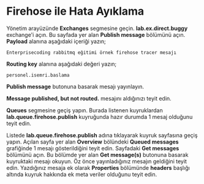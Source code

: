 # Firehose ile Hata Ayıklama

Yönetim arayüzünde **Exchanges** segmesine geçin. **lab.ex.direct.buggy** exchange'i açın. Bu sayfada yer alan **Publish message** bölümünü açın. **Payload** alanına aşağıdaki içeriği yazın;

`Enterprisecoding rabbitmq eğitimi örnek firehose tracer mesajı`

**Routing key** alanına aşağıdaki değeri yazın;

`personel.isemri.baslama`

**Publish message** butonuna basarak mesajı yayınlayın. 

**Message published, but not routed.** mesajını aldığınızı teyit edin.

**Queues** segmesine geçiş yapın. Burada listenen kuyruklardan **lab.queue.firehose.publish** kuyruğunda hazır durumda 1 mesaj olduğunu teyit edin.

Listede **lab.queue.firehose.publish** adına tıklayarak kuyruk sayfasına geçiş yapın.
Açılan sayfa yer alan **Overview** bölündeki **Queued messages** grafiğinde 1 mesajı gösterildiğini teyit edin. 
Sayfadaki **Get messages** bölümünü açın. Bu bölümde yer alan **Get message(s)** butonuna basarak kuyruktaki mesajı okuyun. Öz önce yayınladığınız mesajın geldiğini teyit edin. Yazdığınız mesaja ek olarak **Properties** bölümünde **headers** başlığı altında kuyruk hakkında ek meta veriler olduğunu teyit edin.